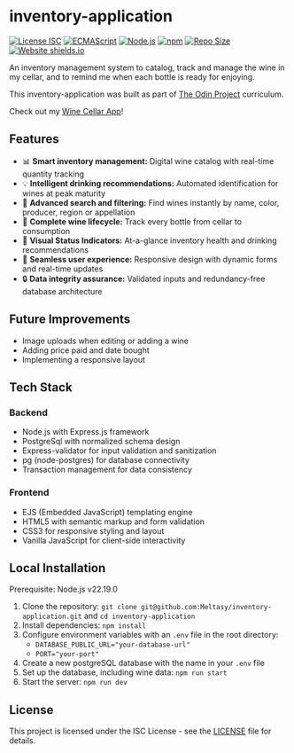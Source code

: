 # inventory-application

[![License ISC](https://img.shields.io/github/license/Meltasy/inventory-application)](https://opensource.org/licenses/ISC)
[![ECMAScript](https://img.shields.io/badge/ECMAScript-2025-blue.svg)](https://ecma-international.org/publications-and-standards/standards/ecma-262/)
[![Node.js](https://img.shields.io/badge/Node.js-v22.12.0-brightgreen.svg)](https://nodejs.org/)
[![npm](https://img.shields.io/badge/npm-v11.3.0-red.svg)](https://www.npmjs.com/)
[![Repo Size](https://img.shields.io/github/repo-size/Meltasy/inventory-application)](https://github.com/Meltasy/inventory-application)
[![Website shields.io](https://img.shields.io/website-up-down-green-red/http/shields.io.svg)](https://inventory-application-production-b054.up.railway.app/)

An inventory management system to catalog, track and manage the wine in my cellar, and to remind me when each bottle is ready for enjoying.

This inventory-application was built as part of [The Odin Project](https://www.theodinproject.com/lessons/node-path-nodejs-inventory-application) curriculum.

Check out my [Wine Cellar App](https://inventory-application-production-b054.up.railway.app/)!

## Features

* 📊 **Smart inventory management:** Digital wine catalog with real-time quantity tracking
* 💡 **Intelligent drinking recommendations:** Automated identification for wines at peak maturity
* 🔎 **Advanced search and filtering:** Find wines instantly by name, color, producer, region or appellation
* 🍾 **Complete wine lifecycle:** Track every bottle from cellar to consumption
* 🍷 **Visual Status Indicators:** At-a-glance inventory health and drinking recommendations
* 💫 **Seamless user experience:** Responsive design with dynamic forms and real-time updates
* 🔒 **Data integrity assurance:** Validated inputs and redundancy-free database architecture

## Future Improvements

* Image uploads when editing or adding a wine
* Adding price paid and date bought
* Implementing a responsive layout

## Tech Stack

### Backend

* Node.js with Express.js framework
* PostgreSql with normalized schema design
* Express-validator for input validation and sanitization
* pg (node-postgres) for database connectivity
* Transaction management for data consistency

### Frontend

* EJS (Embedded JavaScript) templating engine
* HTML5 with semantic markup and form validation
* CSS3 for responsive styling and layout
* Vanilla JavaScript for client-side interactivity

## Local Installation

Prerequisite: Node.js v22.19.0

1. Clone the repository: `git clone git@github.com:Meltasy/inventory-application.git` and `cd inventory-application`
2. Install dependencies: `npm install`
3. Configure environment variables with an `.env` file in the root directory:
    * `DATABASE_PUBLIC_URL="your-database-url"`
    * `PORT="your-port"`
4. Create a new postgreSQL database with the name in your `.env` file
5. Set up the database, including wine data: `npm run start`
6. Start the server: `npm run dev`

## License

This project is licensed under the ISC License - see the [LICENSE](LICENSE) file for details.